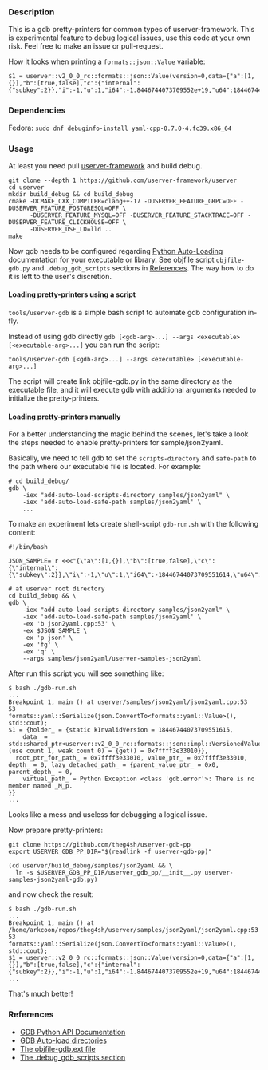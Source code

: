 ### Description

This is a gdb pretty-printers for common types of userver-framework.
This is experimental feature to debug logical issues, use this code at your own risk.
Feel free to make an issue or pull-request.

How it looks when printing a `formats::json::Value` variable:
```(sh)
$1 = userver::v2_0_0_rc::formats::json::Value(version=0,data={"a":[1,{}],"b":[true,false],"c":{"internal":{"subkey":2}},"i":-1,"u":1,"i64":-1.8446744073709552e+19,"u64":18446744073709551614,"d":0.40000000000000002})
```


### Dependencies

Fedora: `sudo dnf debuginfo-install yaml-cpp-0.7.0-4.fc39.x86_64`


### Usage

At least you need pull [userver-framework](https://github.com/userver-framework/userver) and build
debug.

```(sh)
git clone --depth 1 https://github.com/userver-framework/userver
cd userver
mkdir build_debug && cd build_debug
cmake -DCMAKE_CXX_COMPILER=clang++-17 -DUSERVER_FEATURE_GRPC=OFF -DUSERVER_FEATURE_POSTGRESQL=OFF \
      -DUSERVER_FEATURE_MYSQL=OFF -DUSERVER_FEATURE_STACKTRACE=OFF -DUSERVER_FEATURE_CLICKHOUSE=OFF \
      -DUSERVER_USE_LD=lld ..
make
```

Now gdb needs to be configured regarding [Python Auto-Loading](https://sourceware.org/gdb/current/onlinedocs/gdb.html/Python-Auto_002dloading.html#Python-Auto_002dloading) documentation for your executable or library. See objfile script `objfile-gdb.py` and `.debug_gdb_scripts` sections in [References](#References).
The way how to do it is left to the user's discretion.

#### Loading pretty-printers using a script

`tools/userver-gdb` is a simple bash script to automate gdb configuration in-fly.

Instead of using gdb directly `gdb [<gdb-arg>...] --args <executable> [<executable-arg>...]`
you can run the script:
```
tools/userver-gdb [<gdb-arg>...] --args <executable> [<executable-arg>...]
```

The script will create link objfile-gdb.py in the same directory as the executable file, and it will execute gdb with additional arguments needed to initialize the pretty-printers.

#### Loading pretty-printers manually

For a better understanding the magic behind the scenes, let's take a look the steps needed to enable pretty-printers for sample/json2yaml.

Basically, we need to tell gdb to set the `scripts-directory` and `safe-path` to the path where our executable file is located.
For example:
```
# cd build_debug/
gdb \
    -iex "add-auto-load-scripts-directory samples/json2yaml" \
    -iex 'add-auto-load-safe-path samples/json2yaml' \
    ...
```

To make an experiment lets create shell-script `gdb-run.sh` with the following content:
```(sh)
#!/bin/bash

JSON_SAMPLE='r <<<"{\"a\":[1,{}],\"b\":[true,false],\"c\":{\"internal\":{\"subkey\":2}},\"i\":-1,\"u\":1,\"i64\":-18446744073709551614,\"u64\":18446744073709551614,\"d\":0.4}"'

# at userver root directory
cd build_debug && \
gdb \
    -iex "add-auto-load-scripts-directory samples/json2yaml" \
    -iex 'add-auto-load-safe-path samples/json2yaml' \
    -ex 'b json2yaml.cpp:53' \
    -ex $JSON_SAMPLE \
    -ex 'p json' \
    -ex 'fg' \
    -ex 'q' \
    --args samples/json2yaml/userver-samples-json2yaml
```

After run this script you will see something like:
```
$ bash ./gdb-run.sh
...
Breakpoint 1, main () at userver/samples/json2yaml/json2yaml.cpp:53
53        formats::yaml::Serialize(json.ConvertTo<formats::yaml::Value>(), std::cout);
$1 = {holder_ = {static kInvalidVersion = 18446744073709551615,
    data_ = std::shared_ptr<userver::v2_0_0_rc::formats::json::impl::VersionedValuePtr::Data> (use count 1, weak count 0) = {get() = 0x7ffff3e33010}},
  root_ptr_for_path_ = 0x7ffff3e33010, value_ptr_ = 0x7ffff3e33010, depth_ = 0, lazy_detached_path_ = {parent_value_ptr_ = 0x0, parent_depth_ = 0,
    virtual_path_ = Python Exception <class 'gdb.error'>: There is no member named _M_p.
}}
...
```
Looks like a mess and useless for debugging a logical issue.

Now prepare pretty-printers:
```(sh)
git clone https://github.com/theg4sh/userver-gdb-pp
export USERVER_GDB_PP_DIR="$(readlink -f userver-gdb-pp)"

(cd userver/build_debug/samples/json2yaml && \
  ln -s $USERVER_GDB_PP_DIR/userver_gdb_pp/__init__.py userver-samples-json2yaml-gdb.py)
```

and now check the result:
```(sh)
$ bash ./gdb-run.sh
...
Breakpoint 1, main () at /home/arkcoon/repos/theg4sh/userver/samples/json2yaml/json2yaml.cpp:53
53        formats::yaml::Serialize(json.ConvertTo<formats::yaml::Value>(), std::cout);
$1 = userver::v2_0_0_rc::formats::json::Value(version=0,data={"a":[1,{}],"b":[true,false],"c":{"internal":{"subkey":2}},"i":-1,"u":1,"i64":-1.8446744073709552e+19,"u64":18446744073709551614,"d":0.40000000000000002})
...
```
That's much better!


### References

- [GDB Python API Documentation](https://sourceware.org/gdb/current/onlinedocs/gdb.html/Python-API.html#Python-API)
- [GDB Auto-load directories](https://sourceware.org/gdb/current/onlinedocs/gdb.html/objfile_002dgdbdotext-file.html#set-auto_002dload-scripts_002ddirectory)
- [The objfile-gdb.ext file](https://sourceware.org/gdb/current/onlinedocs/gdb.html/objfile_002dgdbdotext-file.html#set-auto_002dload-scripts_002ddirectory)
- [The .debug_gdb_scripts section](https://sourceware.org/gdb/current/onlinedocs/gdb.html/dotdebug_005fgdb_005fscripts-section.html#dotdebug_005fgdb_005fscripts-section)
